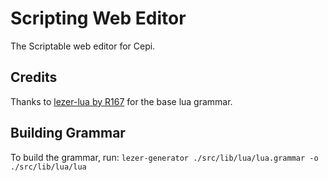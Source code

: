 # Scripting Web Editor
The Scriptable web editor for Cepi.

## Credits
Thanks to [lezer-lua by R167](https://github.com/R167/lezer-lua) for the base lua grammar.

## Building Grammar
To build the grammar, run:
`lezer-generator ./src/lib/lua/lua.grammar -o ./src/lib/lua/lua`
